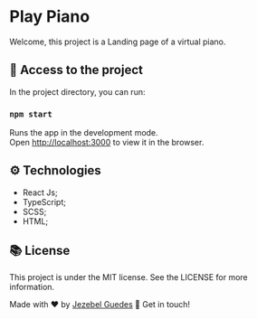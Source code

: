 # Play Piano 
Welcome, this project is a Landing page of a virtual piano.



## 📂  Access to the project

In the project directory, you can run:

### `npm start`

Runs the app in the development mode.\
Open [http://localhost:3000](http://localhost:3000) to view it in the browser.



## ⚙️ Technologies

- React Js;
- TypeScript;
- SCSS;
- HTML;


## 📚 License
<p>This project is under the MIT license. See the LICENSE for more information.</p>

Made with ♥ by [Jezebel Guedes](https://www.linkedin.com/in/jezebel-guedes/) 👋 Get in touch!

